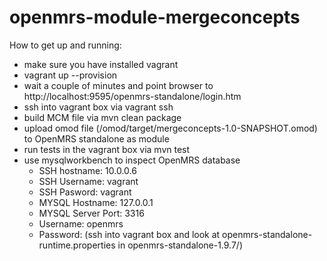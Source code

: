 openmrs-module-mergeconcepts
============================

How to get up and running:

- make sure you have installed vagrant
- vagrant up --provision
- wait a couple of minutes and point browser to http://localhost:9595/openmrs-standalone/login.htm
- ssh into vagrant box via vagrant ssh
- build MCM file via mvn clean package
- upload omod file (/omod/target/mergeconcepts-1.0-SNAPSHOT.omod) to OpenMRS standalone as module
- run tests in the vagrant box via mvn test 
- use mysqlworkbench to inspect OpenMRS database
  - SSH hostname: 10.0.0.6
  - SSH Username: vagrant
  - SSH Pasword: vagrant
  - MYSQL Hostname: 127.0.0.1
  - MYSQL Server Port: 3316
  - Username: openmrs
  - Password: (ssh into vagrant box and look at openmrs-standalone-runtime.properties in openmrs-standalone-1.9.7/)

 
